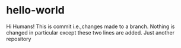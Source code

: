 # hello-world

  Hi Humans!
    This is commit i.e.,changes made to a branch.
    Nothing is changed in particular except these two lines are added.
Just another repository
